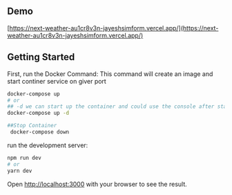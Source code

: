 ## Demo

[https://next-weather-au1cr8v3n-jayeshsimform.vercel.app/](https://next-weather-au1cr8v3n-jayeshsimform.vercel.app/)

## Getting Started

First, run the Docker Command: This command will create an image and start continer service on giver port

```bash
docker-compose up
# or
## -d we can start up the container and could use the console after startup for other commands.
docker-compose up -d

##Stop Container
 docker-compose down
```

run the development server:

```bash
npm run dev
# or
yarn dev
```

Open [http://localhost:3000](http://localhost:3000) with your browser to see the result.
